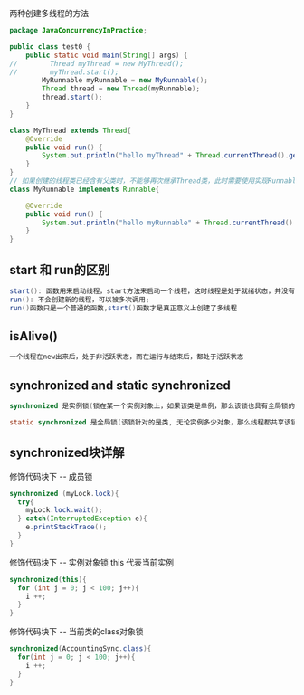 两种创建多线程的方法

```java
package JavaConcurrencyInPractice;

public class test0 {
    public static void main(String[] args) {
//        Thread myThread = new MyThread();
//        myThread.start();
        MyRunnable myRunnable = new MyRunnable();
        Thread thread = new Thread(myRunnable);
        thread.start();
    }
}

class MyThread extends Thread{
    @Override
    public void run() {
        System.out.println("hello myThread" + Thread.currentThread().getName());
    }
}
// 如果创建的线程类已经含有父类时，不能够再次继承Thread类，此时需要使用实现Runnable接口来创建多线程
class MyRunnable implements Runnable{

    @Override
    public void run() {
        System.out.println("hello myRunnable" + Thread.currentThread().getName());
    }
}
```

## start 和 run的区别

```java
start(): 函数用来启动线程，start方法来启动一个线程，这时线程是处于就绪状态，并没有运行;不可以多次调用
run(): 不会创建新的线程，可以被多次调用;
run()函数只是一个普通的函数,start()函数才是真正意义上创建了多线程
```

## isAlive()

```java
一个线程在new出来后，处于非活跃状态，而在运行与结束后，都处于活跃状态
```

## synchronized and static synchronized

```java
synchronized 是实例锁(锁在某一个实例对象上，如果该类是单例，那么该锁也具有全局锁的概念);

static synchronized 是全局锁(该锁针对的是类, 无论实例多少对象，那么线程都共享该锁);
```

## synchronized块详解

修饰代码块下 -- 成员锁

```java
synchronized (myLock.lock){
  try{
    myLock.lock.wait();
  } catch(InterruptedException e){
    e.printStackTrace();
  }
}
```

修饰代码块下 -- 实例对象锁 this 代表当前实例

```java
synchronized(this){
  for (int j = 0; j < 100; j++){
    i ++;
  }
}
```

修饰代码块下 -- 当前类的class对象锁 

```java
synchronized(AccountingSync.class){
  for(int j = 0; j < 100; j++){
    i ++;
  }
}
```

